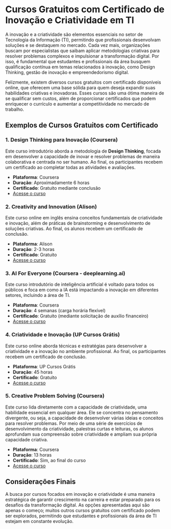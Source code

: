 # Cursos Gratuitos com Certificado de Inovação e Criatividade em TI

A inovação e a criatividade são elementos essenciais no setor de Tecnologia da Informação (TI), permitindo que profissionais desenvolvam soluções e se destaquem no mercado. Cada vez mais, organizações buscam por especialistas que saibam aplicar metodologias criativas para resolver problemas complexos e impulsionar a transformação digital. Por isso, é fundamental que estudantes e profissionais da área busquem qualificação contínua em temas relacionados à inovação, como Design Thinking, gestão de inovação e empreendedorismo digital.

Felizmente, existem diversos cursos gratuitos com certificado disponíveis online, que oferecem uma base sólida para quem deseja expandir suas habilidades criativas e inovadoras. Esses cursos são uma ótima maneira de se qualificar sem custos, além de proporcionar certificados que podem enriquecer o currículo e aumentar a competitividade no mercado de trabalho.

## Exemplos de Cursos Gratuitos com Certificado

### 1. **Design Thinking para Inovação (Coursera)**
Este curso introdutório aborda a metodologia de **Design Thinking**, focada em desenvolver a capacidade de inovar e resolver problemas de maneira colaborativa e centrada no ser humano. Ao final, os participantes recebem um certificado ao completar todas as atividades e avaliações.

- **Plataforma**: Coursera  
- **Duração**: Aproximadamente 6 horas  
- **Certificado**: Gratuito mediante conclusão  
- [Acesse o curso](https://www.coursera.org/learn/uva-darden-design-thinking-innovation)


### 2. **Creativity and Innovation (Alison)**
Este curso online em inglês ensina conceitos fundamentais de criatividade e inovação, além de práticas de brainstorming e desenvolvimento de soluções criativas. Ao final, os alunos recebem um certificado de conclusão.

- **Plataforma**: Alison  
- **Duração**: 2-3 horas  
- **Certificado**: Gratuito  
- [Acesse o curso](https://alison.com/course/creativity-and-innovation)

### 3. **AI For Everyone (Coursera - deeplearning.ai)**  
Este curso introdutório de inteligência artificial é voltado para todos os públicos e foca em como a IA está impactando a inovação em diferentes setores, incluindo a área de TI.

- **Plataforma**: Coursera  
- **Duração**: 4 semanas (carga horária flexível)  
- **Certificado**: Gratuito (mediante solicitação de auxílio financeiro)  
- [Acesse o curso](https://www.coursera.org/learn/ai-for-everyone)

### 4. **Criatividade e Inovação (UP Cursos Grátis)**  
Este curso online aborda técnicas e estratégias para desenvolver a criatividade e a inovação no ambiente profissional. Ao final, os participantes recebem um certificado de conclusão.

- **Plataforma**: UP Cursos Grátis  
- **Duração**: 45 horas  
- **Certificado**: Gratuito  
- [Acesse o curso](https://upcursosgratis.com.br/curso-online-gratis/criatividade-e-inovacao#:~:text=N%C3%B3s%20da%20UP%20Cursos%20Gr%C3%A1tis,utilizar%20o%20certificado%20de%20conclus%C3%A3o.)

### 5. **Creative Problem Solving (Coursera)**  
Este curso lida diretamente com a capacidade de criatividade, uma habilidade essencial em qualquer área. Ele se concentra no pensamento divergente, ou seja, a capacidade de desenvolver várias ideias e conceitos para resolver problemas. Por meio de uma série de exercícios de desenvolvimento da criatividade, palestras curtas e leituras, os alunos aprofundam sua compreensão sobre criatividade e ampliam sua própria capacidade criativa.

- **Plataforma**: Coursera  
- **Duração**: 13 horas  
- **Certificado**: Sim, ao final do curso  
- [Acesse o curso](https://www.coursera.org/learn/creative-problem-solving)


## Considerações Finais

A busca por cursos focados em inovação e criatividade é uma maneira estratégica de garantir crescimento na carreira e estar preparado para os desafios da transformação digital. As opções apresentadas aqui são apenas o começo; muitos outros cursos gratuitos com certificado podem ser explorados, permitindo que estudantes e profissionais da área de TI estejam em constante evolução.